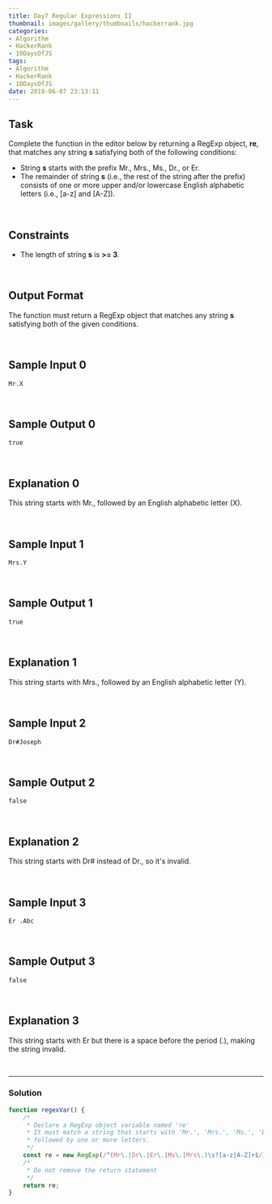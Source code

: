 ```yaml
---
title: Day7 Regular Expressions II
thumbnail: images/gallery/thumbnails/hackerrank.jpg
categories:
- Algorithm
- HackerRank
- 10DaysOfJS
tags:
- Algorithm
- HackerRank
- 10DaysOfJS
date: 2019-06-07 23:13:11
---
```



## Task

Complete the function in the editor below by returning a RegExp object, **re**, that matches any string **s** satisfying both of the following conditions:

- String **s** starts with the prefix Mr., Mrs., Ms., Dr., or Er.
- The remainder of string **s** (i.e., the rest of the string after the prefix) consists of one or more upper and/or lowercase English alphabetic letters (i.e., [a-z] and [A-Z]).

<br/>
<!-- more -->

## Constraints
   
- The length of string **s** is **>= 3**.

<br/>

## Output Format
   
The function must return a RegExp object that matches any string **s** satisfying both of the given conditions.

<br/>

## Sample Input 0
```
Mr.X
```

<br/>

## Sample Output 0
```
true
```

<br/>

## Explanation 0

This string starts with Mr., followed by an English alphabetic letter (X).

<br/>

## Sample Input 1
```
Mrs.Y
```

<br/>

## Sample Output 1
```
true
```

<br/>

## Explanation 1

This string starts with Mrs., followed by an English alphabetic letter (Y).

<br/>

## Sample Input 2
```
Dr#Joseph
```

<br/>

## Sample Output 2
```
false
```

<br/>

## Explanation 2

This string starts with Dr# instead of Dr., so it's invalid.

<br/>

## Sample Input 3
```
Er .Abc
```

<br/>

## Sample Output 3
```
false
```

<br/>

## Explanation 3

This string starts with Er but there is a space before the period (.), making the string invalid.

<br/>

---

### Solution

```javascript
function regexVar() {
    /*
     * Declare a RegExp object variable named 're'
     * It must match a string that starts with 'Mr.', 'Mrs.', 'Ms.', 'Dr.', or 'Er.', 
     * followed by one or more letters.
     */
    const re = new RegExp(/^(Mr\.|Dr\.|Er\.|Ms\.|Mrs\.)\s?[a-z|A-Z]+$/);
    /*
     * Do not remove the return statement
     */
    return re;
}
```